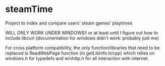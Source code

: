 # steamTime
Project to index and compare users' steam games' playtimes

WILL ONLY WORK UNDER WINDOWS!! or at least until I figure out how to include libcurl (documentation for windows didn't work: probably just me)
	
For cross platform compatibility, the only function/libraries that need to be replaced is	ReadWebPage function (in getLibInfo.h/cpp) which relies on windows.h for typedefs and winhttp.h for all interaction with internet.

